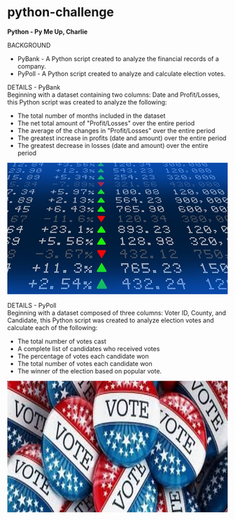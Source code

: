 # python-challenge
**Python - Py Me Up, Charlie**

BACKGROUND<br>
- PyBank - A Python script created to analyze the financial records of a company.<br>
- PyPoll - A Python script created to analyze and calculate election votes.

DETAILS - PyBank<br>
Beginning with a dataset containing two columns: Date and Profit/Losses, this Python script was created to analyze the following:

- The total number of months included in the dataset
- The net total amount of "Profit/Losses" over the entire period
- The average of the changes in "Profit/Losses" over the entire period
- The greatest increase in profits (date and amount) over the entire period
- The greatest decrease in losses (date and amount) over the entire period

<div style="text-align:center"><img src="static/images/stockmarket.jpg" width="1000" height="300"/></div>

DETAILS - PyPoll<br>
Beginning with a dataset composed of three columns: Voter ID, County, and Candidate, this Python script was created to analyze election votes and calculate each of the following:

- The total number of votes cast
- A complete list of candidates who received votes
- The percentage of votes each candidate won
- The total number of votes each candidate won
- The winner of the election based on popular vote.

<div style="text-align:center"><img src="static/images/votebuttons.jpg" width="1000" height="300"/></div>
